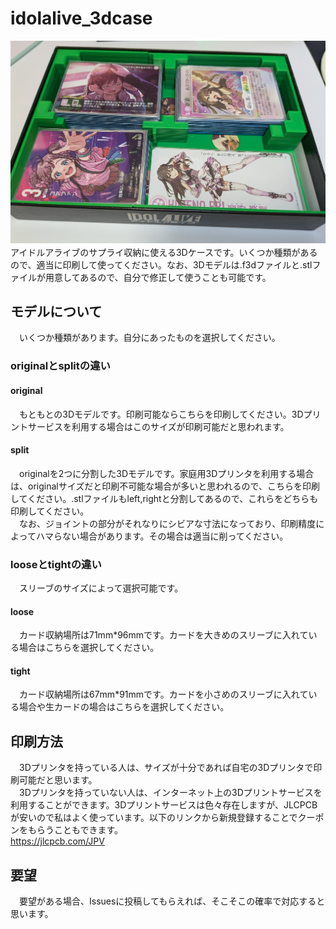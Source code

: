# idolalive_3dcase
![samune](images/001.jpg)
　アイドルアライブのサプライ収納に使える3Dケースです。いくつか種類があるので、適当に印刷して使ってください。なお、3Dモデルは.f3dファイルと.stlファイルが用意してあるので、自分で修正して使うことも可能です。
## モデルについて
　いくつか種類があります。自分にあったものを選択してください。
### originalとsplitの違い
#### original
　もともとの3Dモデルです。印刷可能ならこちらを印刷してください。3Dプリントサービスを利用する場合はこのサイズが印刷可能だと思われます。
#### split
　originalを2つに分割した3Dモデルです。家庭用3Dプリンタを利用する場合は、originalサイズだと印刷不可能な場合が多いと思われるので、こちらを印刷してください。.stlファイルもleft,rightと分割してあるので、これらをどちらも印刷してください。<br>
　なお、ジョイントの部分がそれなりにシビアな寸法になっており、印刷精度によってハマらない場合があります。その場合は適当に削ってください。
### looseとtightの違い
　スリーブのサイズによって選択可能です。
#### loose
　カード収納場所は71mm*96mmです。カードを大きめのスリーブに入れている場合はこちらを選択してください。
#### tight
　カード収納場所は67mm*91mmです。カードを小さめのスリーブに入れている場合や生カードの場合はこちらを選択してください。
## 印刷方法
　3Dプリンタを持っている人は、サイズが十分であれば自宅の3Dプリンタで印刷可能だと思います。
<br>
　3Dプリンタを持っていない人は、インターネット上の3Dプリントサービスを利用することができます。3Dプリントサービスは色々存在しますが、JLCPCBが安いので私はよく使っています。以下のリンクから新規登録することでクーポンをもらうこともできます。
<br>
https://jlcpcb.com/JPV

## 要望
　要望がある場合、Issuesに投稿してもらえれば、そこそこの確率で対応すると思います。
